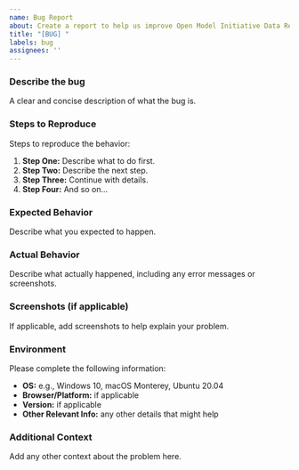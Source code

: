 ```yaml
---
name: Bug Report
about: Create a report to help us improve Open Model Initiative Data Repository
title: "[BUG] "
labels: bug
assignees: ''
---
```


### Describe the bug

A clear and concise description of what the bug is.

### Steps to Reproduce

Steps to reproduce the behavior:

1. **Step One:** Describe what to do first.
2. **Step Two:** Describe the next step.
3. **Step Three:** Continue with details.
4. **Step Four:** And so on...

### Expected Behavior

Describe what you expected to happen.

### Actual Behavior

Describe what actually happened, including any error messages or screenshots.

### Screenshots (if applicable)

If applicable, add screenshots to help explain your problem.

### Environment

Please complete the following information:

- **OS:** e.g., Windows 10, macOS Monterey, Ubuntu 20.04
- **Browser/Platform:** if applicable
- **Version:** if applicable
- **Other Relevant Info:** any other details that might help

### Additional Context
Add any other context about the problem here.
